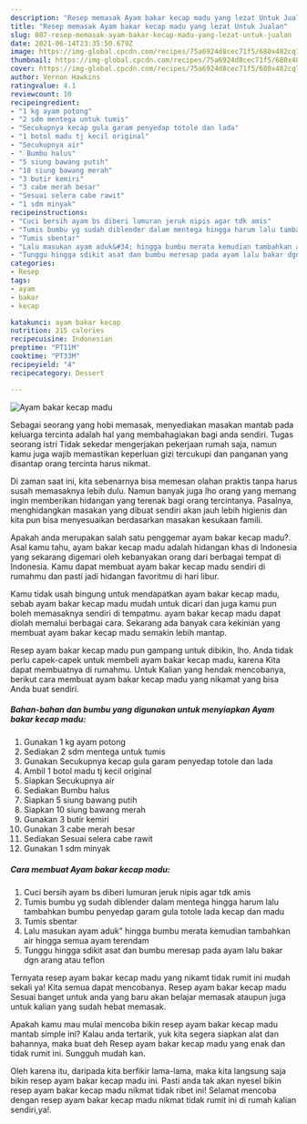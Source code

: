 ```yaml
---
description: "Resep memasak Ayam bakar kecap madu yang lezat Untuk Jualan"
title: "Resep memasak Ayam bakar kecap madu yang lezat Untuk Jualan"
slug: 807-resep-memasak-ayam-bakar-kecap-madu-yang-lezat-untuk-jualan
date: 2021-06-14T23:35:50.679Z
image: https://img-global.cpcdn.com/recipes/75a6924d8cec71f5/680x482cq70/ayam-bakar-kecap-madu-foto-resep-utama.jpg
thumbnail: https://img-global.cpcdn.com/recipes/75a6924d8cec71f5/680x482cq70/ayam-bakar-kecap-madu-foto-resep-utama.jpg
cover: https://img-global.cpcdn.com/recipes/75a6924d8cec71f5/680x482cq70/ayam-bakar-kecap-madu-foto-resep-utama.jpg
author: Vernon Hawkins
ratingvalue: 4.1
reviewcount: 10
recipeingredient:
- "1 kg ayam potong"
- "2 sdm mentega untuk tumis"
- "Secukupnya kecap gula garam penyedap totole dan lada"
- "1 botol madu tj kecil original"
- "Secukupnya air"
- " Bumbu halus"
- "5 siung bawang putih"
- "10 siung bawang merah"
- "3 butir kemiri"
- "3 cabe merah besar"
- "Sesuai selera cabe rawit"
- "1 sdm minyak"
recipeinstructions:
- "Cuci bersih ayam bs diberi lumuran jeruk nipis agar tdk amis"
- "Tumis bumbu yg sudah diblender dalam mentega hingga harum lalu tambahkan bumbu penyedap garam gula totole lada kecap dan madu"
- "Tumis sbentar"
- "Lalu masukan ayam aduk&#34; hingga bumbu merata kemudian tambahkan air hingga semua ayam terendam"
- "Tunggu hingga sdikit asat dan bumbu meresap pada ayam lalu bakar dgn arang atau teflon"
categories:
- Resep
tags:
- ayam
- bakar
- kecap

katakunci: ayam bakar kecap 
nutrition: 215 calories
recipecuisine: Indonesian
preptime: "PT11M"
cooktime: "PT33M"
recipeyield: "4"
recipecategory: Dessert

---
```



![Ayam bakar kecap madu](https://img-global.cpcdn.com/recipes/75a6924d8cec71f5/680x482cq70/ayam-bakar-kecap-madu-foto-resep-utama.jpg)

Sebagai seorang yang hobi memasak, menyediakan masakan mantab pada keluarga tercinta adalah hal yang membahagiakan bagi anda sendiri. Tugas seorang istri Tidak sekedar mengerjakan pekerjaan rumah saja, namun kamu juga wajib memastikan keperluan gizi tercukupi dan panganan yang disantap orang tercinta harus nikmat.

Di zaman  saat ini, kita sebenarnya bisa memesan olahan praktis tanpa harus susah memasaknya lebih dulu. Namun banyak juga lho orang yang memang ingin memberikan hidangan yang terenak bagi orang tercintanya. Pasalnya, menghidangkan masakan yang dibuat sendiri akan jauh lebih higienis dan kita pun bisa menyesuaikan berdasarkan masakan kesukaan famili. 



Apakah anda merupakan salah satu penggemar ayam bakar kecap madu?. Asal kamu tahu, ayam bakar kecap madu adalah hidangan khas di Indonesia yang sekarang digemari oleh kebanyakan orang dari berbagai tempat di Indonesia. Kamu dapat membuat ayam bakar kecap madu sendiri di rumahmu dan pasti jadi hidangan favoritmu di hari libur.

Kamu tidak usah bingung untuk mendapatkan ayam bakar kecap madu, sebab ayam bakar kecap madu mudah untuk dicari dan juga kamu pun boleh memasaknya sendiri di tempatmu. ayam bakar kecap madu dapat diolah memalui berbagai cara. Sekarang ada banyak cara kekinian yang membuat ayam bakar kecap madu semakin lebih mantap.

Resep ayam bakar kecap madu pun gampang untuk dibikin, lho. Anda tidak perlu capek-capek untuk membeli ayam bakar kecap madu, karena Kita dapat membuatnya di rumahmu. Untuk Kalian yang hendak mencobanya, berikut cara membuat ayam bakar kecap madu yang nikamat yang bisa Anda buat sendiri.

<!--inarticleads1-->

##### Bahan-bahan dan bumbu yang digunakan untuk menyiapkan Ayam bakar kecap madu:

1. Gunakan 1 kg ayam potong
1. Sediakan 2 sdm mentega untuk tumis
1. Gunakan Secukupnya kecap gula garam penyedap totole dan lada
1. Ambil 1 botol madu tj kecil original
1. Siapkan Secukupnya air
1. Sediakan  Bumbu halus
1. Siapkan 5 siung bawang putih
1. Siapkan 10 siung bawang merah
1. Gunakan 3 butir kemiri
1. Gunakan 3 cabe merah besar
1. Sediakan Sesuai selera cabe rawit
1. Gunakan 1 sdm minyak




<!--inarticleads2-->

##### Cara membuat Ayam bakar kecap madu:

1. Cuci bersih ayam bs diberi lumuran jeruk nipis agar tdk amis
1. Tumis bumbu yg sudah diblender dalam mentega hingga harum lalu tambahkan bumbu penyedap garam gula totole lada kecap dan madu
1. Tumis sbentar
1. Lalu masukan ayam aduk&#34; hingga bumbu merata kemudian tambahkan air hingga semua ayam terendam
1. Tunggu hingga sdikit asat dan bumbu meresap pada ayam lalu bakar dgn arang atau teflon




Ternyata resep ayam bakar kecap madu yang nikamt tidak rumit ini mudah sekali ya! Kita semua dapat mencobanya. Resep ayam bakar kecap madu Sesuai banget untuk anda yang baru akan belajar memasak ataupun juga untuk kalian yang sudah hebat memasak.

Apakah kamu mau mulai mencoba bikin resep ayam bakar kecap madu mantab simple ini? Kalau anda tertarik, yuk kita segera siapkan alat dan bahannya, maka buat deh Resep ayam bakar kecap madu yang enak dan tidak rumit ini. Sungguh mudah kan. 

Oleh karena itu, daripada kita berfikir lama-lama, maka kita langsung saja bikin resep ayam bakar kecap madu ini. Pasti anda tak akan nyesel bikin resep ayam bakar kecap madu nikmat tidak ribet ini! Selamat mencoba dengan resep ayam bakar kecap madu nikmat tidak rumit ini di rumah kalian sendiri,ya!.

